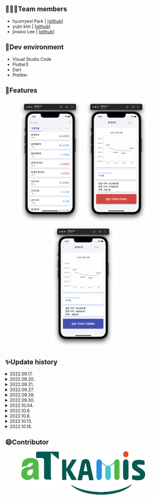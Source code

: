 ## 🧑🏻‍💻Team members
- hyunryeol Park | [[github]](https://github.com/devpark435)
- yujin kim | [[github]](https://github.com/yujinkim1)
- jinwoo Lee | [[github]](https://github.com/yeeZinu)

## 🔨Dev environment
- Visual Studio Code
- Flutter3
- Dart
- Prettier

## 📱Features
<p align="center">
<img src="./readmes/home_screen.png" height="400px" width="210px">
<img src="./readmes/detail_screen_1.png" height="400px" width="210px">
<img src="./readmes/detail_screen_2.png" height="400px" width="210px">
</p>

## ✨Update history

<details>
<summary>2022.09.17.</summary>
<div markdown="1">

- upgrading flutter 3.3
- `flutter upgrading`

</div>
</details>
<details>
<summary>2022.09.20.</summary>
<div markdown="1">

- modify repo path
    - `pricy-flutter-app/`
- upgrading dart 2
- add font-set
    - NotoSans
    - NotoSansKR

</div>
</details>
<details>
<summary>2022.09.21.</summary>
<div markdown="1">

- edit main screen
    - add home screen
- add palette for customize colors

</div>
</details>
<details>
<summary>2022.09.27.</summary>
<div markdown="1">

- add tab bar
- add controller
- add tab bar view

</div>
</details>
<details>
<summary>2022.09.28.</summary>
<div markdown="1">

- edit home screen
    - add ListView
    - add custom widget

</div>
</details>
<details>
<summary>2022.09.30.</summary>
<div markdown="1">

- re-structed file path
    - `lib/...`
    - add folders
        - `/models`
        - `/providers`
        - `/screens`
        - `/utilities`
        - `/widgets`

</div>
</details>
<details>
<summary>2022.10.04.</summary>
<div markdown="1">

- add screen navigation
- add compare screen
    - add chart
    - add number pad keyboard

</div>
</details>
<details>
<summary>2022.10.6.</summary>
<div markdown="1">

- add apis
- add certificate
    - add key
    - add id

</div>
</details>
<details>
<summary>2022.10.8.</summary>
<div markdown="1">

- delete unnecassary files
    - .dart_tool
    - /build
    - .DS_Store

</div>
</details>
<details>
<summary>2022.10.13.</summary>
<div markdown="1">

- fixed type_error
- add apis
- present datas
- add utilities/styles
- edit screen

</div>
</details>
<details>
<summary>2022.10.16.</summary>
<div markdown="1">

- add chart-view
- add input-field-box
- present margin value
- edit screen styles

</div>
</details>

## 😄Contributor
<p align="center">
<img src="./readmes/kamis.png" height="140px" width="400px">
    <a href="https://www.kamis.or.kr/customer/main/main.do" />
</img>
</p>